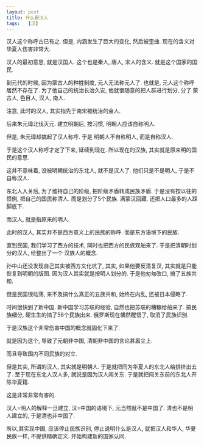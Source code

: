 ```yaml
---
layout: post
title: 什么是汉人
tags:   [汉]
---
```


汉人这个称呼古已有之. 但是, 内涵发生了巨大的变化, 然后被歪曲. 现在的含义对华夏人伤害非常大.

汉人的最初意思, 就是汉国人. 这个也是秦人, 唐人, 宋人的含义. 就是这个国家的国民.

到元代的时候, 因为蒙古人的种姓制度, 元人无法称元人了. 也就是, 元人这个称呼居然不存在了.
为了他自己的统治长治久安, 他就很随意的把人群进行划分, 分了 蒙古人, 色目人, 汉人, 南人.

注意, 此时的汉人, 其实指先于南宋被统治的金人.

后来朱元璋北伐灭元. 建立明朝后, 按习惯, 明朝人应该自称明人.

但是, 朱元璋却搞起了汉人称呼. 于是 明朝人不自称明人, 而是自称汉人.

于是这个汉人称呼才定了下来, 延续到现在. 所以现在的汉族, 其实就是原来明的国民的意思.

这并不意味着, 没被明朝统治的东北人, 就不是汉人了. 他们只是不是明人, 于是不自称汉人.

东北人入关后, 为了维持自己的阶级, 把阶级矛盾转成民族矛盾. 于是没有按以往的惯例, 把自己的国民称清人.
而是划分了5个民族. 满蒙汉回藏. 还把人口最多的人踩脚底下.

而汉人, 就是指原来的明人.

此时的汉人, 其实并不是西方意义上的民族的称呼. 而是东方语境下的民族.

直到民国, 我们学习了西方的技术, 同时也把西方的民族观舶来了. 于是把清朝时划分的汉人, 给整出了一个 汉族人的概念.

孙中山还没发现自己其实被西方文化坑了, 其实, 如果他要反清复汉, 其实就是只能恢复到明朝的版图. 因为汉人其实就是按明人划分的.
于是他匆匆改口, 搞了五族共和.

但是民国很动荡, 来不及搞什么真正的五族共和, 始终在内乱, 还被日本侵略了.

时间很快到了新中国. 新中国学习苏联的经验, 自然也把苏联的糟糠给舶来了. 搞民族细分, 硬生生的搞了56个民族出来. 俄罗斯现在幡然醒悟了, 取消了民族识别.

于是汉族这个非常伤害中国的概念就固化下来了.

就是因为这个, 导致了元朝非中国, 清朝非中国的言论甚嚣尘上.

而且导致国内不同民族的对立.

但是其实, 所谓的汉人, 其实就是明朝人. 于是就把同为华夏人的东北人给排挤出去了. 至于现在东北人汉人多, 就说是因为汉人闯关东.
于是就把闯关东前的东北人开除华夏籍.

这是非常非常有害的.

汉人=明人的解释一旦建立, 汉=中国的语境下, 元当然就不是中国了. 清也不是明人建立的, 于是清也非中国了.

所以,其实现中国, 应该停止民族识别, 停止说明什么是汉人, 就把汉人和华人, 华夏民族一样, 不提供精确定义.
开始构建新的国家认同.


